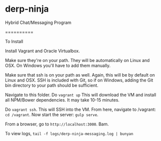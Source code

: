 derp-ninja
==========

Hybrid Chat/Messaging Program

==========

To Install

Install Vagrant and Oracle Virtualbox.

Make sure they're on your path. They will be automatically on Linux and OSX. On Windows you'll have to add them manually.

Make sure that ssh is on your path as well. Again, this will be by default on Linux and OSX. 
SSH is included with Git, so if on Windows, adding the Git bin directory to your path should be sufficient.

Navigate to this folder. Do `vagrant up`
This will download the VM and install all NPM/Bower dependencies. It may take 10-15 minutes.

Do `vagrant ssh`. This will SSH into the VM. From here, navigate to /vagrant: `cd /vagrant`. Now start the server: `gulp serve`.

From a browser, go to `http://localhost:3000`. Bam.

To view logs, `tail -f logs/derp-ninja-messaging.log | bunyan`
